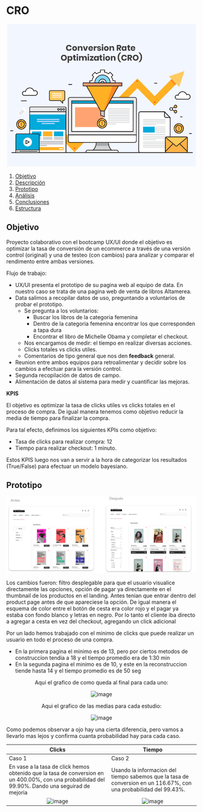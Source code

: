 # CRO

<p align="center">
  <img src="https://github.com/Anton-Utray/CRO/blob/main/IMG/Portada-CRO.jpg" alt="Portada" width="500">
</p>


1. [Objetivo](#objetivo)
2. [Descripción](#descripcion-del-proyecto)
3. [Prototipo](#prototipo)
3. [Análisis](#analisis)
4. [Conclusiones](#conclusion)
5. [Estructura](#estructura)


## Objetivo

Proyecto colaborativo con el bootcamp UX/UI donde el objetivo es optimizar la tasa de conversión de un ecommerce a través de una versión control (original) y una de testeo (con cambios) para analizar y comparar el rendimento entre ambas versiones. 

Flujo de trabajo:

 - UX/UI presenta el prototipo de su pagina web al equipo de data. En nuestro caso se trata de una pagina web de venta de libros Altamerea. 
 - Data salimos a recopilar datos de uso, preguntando a voluntarios de probar el prototipo. 
    - Se pregunta a los voluntarios: 
        - Buscar los libros de la categoria femenina
        - Dentro de la categoria femenina encontrar los que corresponden a tapa dura
        - Encontrar el libro de Michelle Obama y completar el checkout. 
    - Nos encargamos de medir: el tiempo en realizar diversas acciones.
    - Clicks totales vs clicks utiles.
    - Comentarios de tipo general que nos den **feedback** general.
- Reunion entre ambos equipos para retroalimentar y decidir sobre los cambios a efectuar para la versión control. 
- Segunda recopilación de datos de campo. 
- Alimentación de datos al sistema para medir y cuantificar las mejoras. 

**KPIS** 

El objetivo es optimizar la tasa de clicks utiles vs clicks totales en el proceso de compra. De igual manera tenemos como objetivo reducir la media de tiempo para finalizar la compra. 

Para tal efecto, definimos los siguientes KPIs como objetivo:

 - Tasa de clicks para realizar compra: 12
 - Tiempo para realizar checkout: 1 minuto. 

 Estos KPIS luego nos van a servir a la hora de categorizar los resultados (True/False) para efectuar un modelo bayesiano. 

## Prototipo

<p align="center">
  <img src="https://github.com/Anton-Utray/CRO/blob/main/IMG/cambios%20web.png" alt="Cambios" width="800">
</p>


Los cambios fueron: filtro desplegable para que el usuario visualice directamente las opciones, opción de pagar ya directamente en el thumbnail de los productos en el landing. Antes tenian que entrar dentro del product page antes de que apareciese la opción. De igual manera el esquema de color entre el botón de cesta era color rojo y el pagar ya estaba con fondo blanco y letras en negro. Por lo tanto el cliente iba directo a agregar a cesta en vez del checkout, agregando un click adicional 

Por un lado hemos trabajado con el minimo de clicks que puede realizar un usuario en todo el proceso de una compra.

- En la primera pagina el minimo es de 13, pero por ciertos metodos de construccion tendia a 18 y el tiempo promedio era de 1:30 min
- En la segunda pagina el minimo es de 10, y este en la reconstruccion tiende hasta 14 y el tiempo promedio es de 50 seg 

</div>
<div align="center">
  Aqui el grafico de como queda al final para cada uno:
  
  ![image](https://github.com/joeSL-ms/proye/assets/127346073/590e48b6-dd3b-41df-91ee-e3502f26c00b)
  
  Aqui el grafico de las medias para cada estudio:
  
  ![image](https://github.com/joeSL-ms/proye/assets/127346073/cded53a4-8422-4531-aa3e-045fce8bffe9)
</div>
<div>
  Como podemos observar a ojo hay una cierta diferencia, pero vamos a llevarlo mas lejos y confirma cuanta probabilidad hay para cada caso.

| Clicks | Tiempo |
| --------- | --------- |
| Caso 1 | Caso 2 |
|  En vase a la tasa de click hemos obtenido que la tasa de conversion en un 400.00%, con una probabilidad del 99.90%. Dando una seguirad de mejoria   | Usando la informacion del tiempo sabemos que la tasa de conversion en un 116.67%, con una probabilidad del 99.43%.   |
| <div align="center" colspan="2"> ![image](https://github.com/joeSL-ms/proye/assets/127346073/af1933f5-c203-4873-a0b0-5c83badce8a2)</div> | <div align="center"> ![image](https://github.com/joeSL-ms/proye/assets/127346073/284b07c1-bbac-47ee-854a-09749ab21411)</div> |
  </div>
